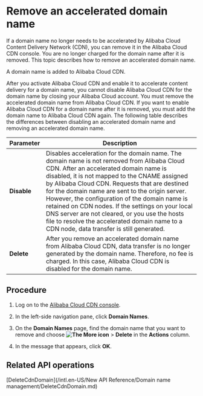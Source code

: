 # Remove an accelerated domain name

If a domain name no longer needs to be accelerated by Alibaba Cloud Content Delivery Network \(CDN\), you can remove it in the Alibaba Cloud CDN console. You are no longer charged for the domain name after it is removed. This topic describes how to remove an accelerated domain name.

A domain name is added to Alibaba Cloud CDN.

After you activate Alibaba Cloud CDN and enable it to accelerate content delivery for a domain name, you cannot disable Alibaba Cloud CDN for the domain name by closing your Alibaba Cloud account. You must remove the accelerated domain name from Alibaba Cloud CDN. If you want to enable Alibaba Cloud CDN for a domain name after it is removed, you must add the domain name to Alibaba Cloud CDN again. The following table describes the differences between disabling an accelerated domain name and removing an accelerated domain name.

|Parameter|Description|
|---------|-----------|
|**Disable**|Disables acceleration for the domain name. The domain name is not removed from Alibaba Cloud CDN. After an accelerated domain name is disabled, it is not mapped to the CNAME assigned by Alibaba Cloud CDN. Requests that are destined for the domain name are sent to the origin server. However, the configuration of the domain name is retained on CDN nodes. If the settings on your local DNS server are not cleared, or you use the hosts file to resolve the accelerated domain name to a CDN node, data transfer is still generated.|
|**Delete**|After you remove an accelerated domain name from Alibaba Cloud CDN, data transfer is no longer generated by the domain name. Therefore, no fee is charged. In this case, Alibaba Cloud CDN is disabled for the domain name.|

## Procedure

1.  Log on to the [Alibaba Cloud CDN console](https://cdn.console.aliyun.com).

2.  In the left-side navigation pane, click **Domain Names**.

3.  On the **Domain Names** page, find the domain name that you want to remove and choose **![The More icon](https://static-aliyun-doc.oss-accelerate.aliyuncs.com/assets/img/en-US/7823827161/p242681.png)** \> **Delete** in the **Actions** column.

4.  In the message that appears, click **OK**.


## Related API operations

[DeleteCdnDomain](/intl.en-US/New API Reference/Domain name management/DeleteCdnDomain.md)

